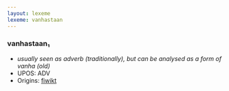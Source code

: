 ```yaml
---
layout: lexeme
lexeme: vanhastaan
---
```


###  vanhastaan₁

* _usually seen as adverb (traditionally), but can be analysed as a form of *vanha* (old)_
* UPOS:  ADV
* Origins: [fiwikt](https://fi.wiktionary.org/wiki/vanhastaan) 

